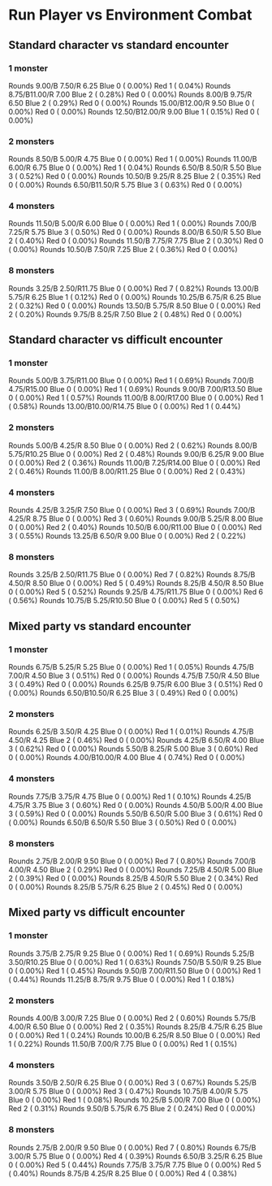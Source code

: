 # Run Player vs Environment Combat

## Standard character vs standard encounter

### 1 monster
Rounds  9.00/B 7.50/R 6.25 Blue 0 ( 0.00%) Red 1 ( 0.04%)
Rounds  8.75/B11.00/R 7.00 Blue 2 ( 0.28%) Red 0 ( 0.00%)
Rounds  8.00/B 9.75/R 6.50 Blue 2 ( 0.29%) Red 0 ( 0.00%)
Rounds 15.00/B12.00/R 9.50 Blue 0 ( 0.00%) Red 0 ( 0.00%)
Rounds 12.50/B12.00/R 9.00 Blue 1 ( 0.15%) Red 0 ( 0.00%)

### 2 monsters
Rounds  8.50/B 5.00/R 4.75 Blue 0 ( 0.00%) Red 1 ( 0.00%)
Rounds 11.00/B 6.00/R 6.75 Blue 0 ( 0.00%) Red 1 ( 0.04%)
Rounds  6.50/B 8.50/R 5.50 Blue 3 ( 0.52%) Red 0 ( 0.00%)
Rounds 10.50/B 9.25/R 8.25 Blue 2 ( 0.35%) Red 0 ( 0.00%)
Rounds  6.50/B11.50/R 5.75 Blue 3 ( 0.63%) Red 0 ( 0.00%)

### 4 monsters
Rounds 11.50/B 5.00/R 6.00 Blue 0 ( 0.00%) Red 1 ( 0.00%)
Rounds  7.00/B 7.25/R 5.75 Blue 3 ( 0.50%) Red 0 ( 0.00%)
Rounds  8.00/B 6.50/R 5.50 Blue 2 ( 0.40%) Red 0 ( 0.00%)
Rounds 11.50/B 7.75/R 7.75 Blue 2 ( 0.30%) Red 0 ( 0.00%)
Rounds 10.50/B 7.50/R 7.25 Blue 2 ( 0.36%) Red 0 ( 0.00%)

### 8 monsters
Rounds  3.25/B 2.50/R11.75 Blue 0 ( 0.00%) Red 7 ( 0.82%)
Rounds 13.00/B 5.75/R 6.25 Blue 1 ( 0.12%) Red 0 ( 0.00%)
Rounds 10.25/B 6.75/R 6.25 Blue 2 ( 0.32%) Red 0 ( 0.00%)
Rounds 13.50/B 5.75/R 8.50 Blue 0 ( 0.00%) Red 2 ( 0.20%)
Rounds  9.75/B 8.25/R 7.50 Blue 2 ( 0.48%) Red 0 ( 0.00%)
            

## Standard character vs difficult encounter

### 1 monster
Rounds  5.00/B 3.75/R11.00 Blue 0 ( 0.00%) Red 1 ( 0.69%)
Rounds  7.00/B 4.75/R15.00 Blue 0 ( 0.00%) Red 1 ( 0.69%)
Rounds  9.00/B 7.00/R13.50 Blue 0 ( 0.00%) Red 1 ( 0.57%)
Rounds 11.00/B 8.00/R17.00 Blue 0 ( 0.00%) Red 1 ( 0.58%)
Rounds 13.00/B10.00/R14.75 Blue 0 ( 0.00%) Red 1 ( 0.44%)

### 2 monsters
Rounds  5.00/B 4.25/R 8.50 Blue 0 ( 0.00%) Red 2 ( 0.62%)
Rounds  8.00/B 5.75/R10.25 Blue 0 ( 0.00%) Red 2 ( 0.48%)
Rounds  9.00/B 6.25/R 9.00 Blue 0 ( 0.00%) Red 2 ( 0.36%)
Rounds 11.00/B 7.25/R14.00 Blue 0 ( 0.00%) Red 2 ( 0.46%)
Rounds 11.00/B 8.00/R11.25 Blue 0 ( 0.00%) Red 2 ( 0.43%)

### 4 monsters
Rounds  4.25/B 3.25/R 7.50 Blue 0 ( 0.00%) Red 3 ( 0.69%)
Rounds  7.00/B 4.25/R 8.75 Blue 0 ( 0.00%) Red 3 ( 0.60%)
Rounds  9.00/B 5.25/R 8.00 Blue 0 ( 0.00%) Red 2 ( 0.40%)
Rounds 10.50/B 6.00/R11.00 Blue 0 ( 0.00%) Red 3 ( 0.55%)
Rounds 13.25/B 6.50/R 9.00 Blue 0 ( 0.00%) Red 2 ( 0.22%)

### 8 monsters
Rounds  3.25/B 2.50/R11.75 Blue 0 ( 0.00%) Red 7 ( 0.82%)
Rounds  8.75/B 4.50/R 8.50 Blue 0 ( 0.00%) Red 5 ( 0.49%)
Rounds  8.25/B 4.50/R 8.50 Blue 0 ( 0.00%) Red 5 ( 0.52%)
Rounds  9.25/B 4.75/R11.75 Blue 0 ( 0.00%) Red 6 ( 0.56%)
Rounds 10.75/B 5.25/R10.50 Blue 0 ( 0.00%) Red 5 ( 0.50%)
            

## Mixed party vs standard encounter

### 1 monster
Rounds  6.75/B 5.25/R 5.25 Blue 0 ( 0.00%) Red 1 ( 0.05%)
Rounds  4.75/B 7.00/R 4.50 Blue 3 ( 0.51%) Red 0 ( 0.00%)
Rounds  4.75/B 7.50/R 4.50 Blue 3 ( 0.49%) Red 0 ( 0.00%)
Rounds  6.25/B 9.75/R 6.00 Blue 3 ( 0.51%) Red 0 ( 0.00%)
Rounds  6.50/B10.50/R 6.25 Blue 3 ( 0.49%) Red 0 ( 0.00%)

### 2 monsters
Rounds  6.25/B 3.50/R 4.25 Blue 0 ( 0.00%) Red 1 ( 0.01%)
Rounds  4.75/B 4.50/R 4.25 Blue 2 ( 0.46%) Red 0 ( 0.00%)
Rounds  4.25/B 6.50/R 4.00 Blue 3 ( 0.62%) Red 0 ( 0.00%)
Rounds  5.50/B 8.25/R 5.00 Blue 3 ( 0.60%) Red 0 ( 0.00%)
Rounds  4.00/B10.00/R 4.00 Blue 4 ( 0.74%) Red 0 ( 0.00%)

### 4 monsters
Rounds  7.75/B 3.75/R 4.75 Blue 0 ( 0.00%) Red 1 ( 0.10%)
Rounds  4.25/B 4.75/R 3.75 Blue 3 ( 0.60%) Red 0 ( 0.00%)
Rounds  4.50/B 5.00/R 4.00 Blue 3 ( 0.59%) Red 0 ( 0.00%)
Rounds  5.50/B 6.50/R 5.00 Blue 3 ( 0.61%) Red 0 ( 0.00%)
Rounds  6.50/B 6.50/R 5.50 Blue 3 ( 0.50%) Red 0 ( 0.00%)

### 8 monsters
Rounds  2.75/B 2.00/R 9.50 Blue 0 ( 0.00%) Red 7 ( 0.80%)
Rounds  7.00/B 4.00/R 4.50 Blue 2 ( 0.29%) Red 0 ( 0.00%)
Rounds  7.25/B 4.50/R 5.00 Blue 2 ( 0.39%) Red 0 ( 0.00%)
Rounds  8.25/B 4.50/R 5.50 Blue 2 ( 0.34%) Red 0 ( 0.00%)
Rounds  8.25/B 5.75/R 6.25 Blue 2 ( 0.45%) Red 0 ( 0.00%)
            

## Mixed party vs difficult encounter

### 1 monster
Rounds  3.75/B 2.75/R 9.25 Blue 0 ( 0.00%) Red 1 ( 0.69%)
Rounds  5.25/B 3.50/R10.25 Blue 0 ( 0.00%) Red 1 ( 0.63%)
Rounds  7.50/B 5.50/R 9.25 Blue 0 ( 0.00%) Red 1 ( 0.45%)
Rounds  9.50/B 7.00/R11.50 Blue 0 ( 0.00%) Red 1 ( 0.44%)
Rounds 11.25/B 8.75/R 9.75 Blue 0 ( 0.00%) Red 1 ( 0.18%)

### 2 monsters
Rounds  4.00/B 3.00/R 7.25 Blue 0 ( 0.00%) Red 2 ( 0.60%)
Rounds  5.75/B 4.00/R 6.50 Blue 0 ( 0.00%) Red 2 ( 0.35%)
Rounds  8.25/B 4.75/R 6.25 Blue 0 ( 0.00%) Red 1 ( 0.24%)
Rounds 10.00/B 6.25/R 8.50 Blue 0 ( 0.00%) Red 1 ( 0.22%)
Rounds 11.50/B 7.00/R 7.75 Blue 0 ( 0.00%) Red 1 ( 0.15%)

### 4 monsters
Rounds  3.50/B 2.50/R 6.25 Blue 0 ( 0.00%) Red 3 ( 0.67%)
Rounds  5.25/B 3.00/R 5.75 Blue 0 ( 0.00%) Red 3 ( 0.47%)
Rounds 10.75/B 4.00/R 5.75 Blue 0 ( 0.00%) Red 1 ( 0.08%)
Rounds 10.25/B 5.00/R 7.00 Blue 0 ( 0.00%) Red 2 ( 0.31%)
Rounds  9.50/B 5.75/R 6.75 Blue 2 ( 0.24%) Red 0 ( 0.00%)

### 8 monsters
Rounds  2.75/B 2.00/R 9.50 Blue 0 ( 0.00%) Red 7 ( 0.80%)
Rounds  6.75/B 3.00/R 5.75 Blue 0 ( 0.00%) Red 4 ( 0.39%)
Rounds  6.50/B 3.25/R 6.25 Blue 0 ( 0.00%) Red 5 ( 0.44%)
Rounds  7.75/B 3.75/R 7.75 Blue 0 ( 0.00%) Red 5 ( 0.40%)
Rounds  8.75/B 4.25/R 8.25 Blue 0 ( 0.00%) Red 4 ( 0.38%)
